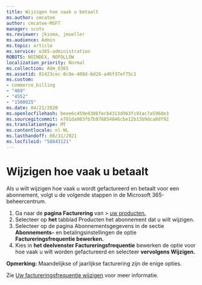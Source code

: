 ```yaml
---
title: Wijzigen hoe vaak u betaalt
ms.author: cmcatee
author: cmcatee-MSFT
manager: scotv
ms.reviewer: jkinma, jmueller
ms.audience: Admin
ms.topic: article
ms.service: o365-administration
ROBOTS: NOINDEX, NOFOLLOW
localization_priority: Normal
ms.collection: Adm_O365
ms.assetid: 81423cec-8c9e-408d-bd26-a46f37ef75c1
ms.custom:
- commerce_billing
- "469"
- "4552"
- "1500025"
ms.date: 04/21/2020
ms.openlocfilehash: beee6c459e8306fecb4313d963fc91ac7a596de3
ms.sourcegitcommit: e781da003fb7b878854846cbe12b13b9dca8df92
ms.translationtype: MT
ms.contentlocale: nl-NL
ms.lasthandoff: 08/31/2021
ms.locfileid: "58843121"
---
```

# <a name="change-how-often-you-pay"></a>Wijzigen hoe vaak u betaalt

Als u wilt wijzigen hoe vaak u wordt gefactureerd en betaalt voor een abonnement, volgt u de volgende stappen in de Microsoft 365-beheercentrum.

1. Ga naar de **pagina Facturering** van  >  [uw producten.](https://go.microsoft.com/fwlink/p/?linkid=842054)
2. Selecteer op **het** tabblad Producten het abonnement dat u wilt wijzigen.
3. Selecteer op de pagina Abonnementsgegevens in de sectie **Abonnements-** en betalingsinstellingen de optie **Factureringsfrequentie bewerken.**
4. Kies in **het deelvenster Factureringsfrequentie** bewerken de optie voor hoe vaak u wilt worden gefactureerd en selecteer **vervolgens Wijzigen.**

**Opmerking:** Maandelijkse of jaarlijkse facturering zijn de enige opties.

Zie [Uw factureringsfrequentie wijzigen](https://docs.microsoft.com/microsoft-365/commerce/billing-and-payments/change-payment-frequency) voor meer informatie.